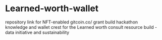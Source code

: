 # Learned-worth-wallet
repository link for NFT-enabled gitcoin.co/ grant build hackathon knowledge and wallet crest for the Learned worth consult resource build - data initiative and sustainability
